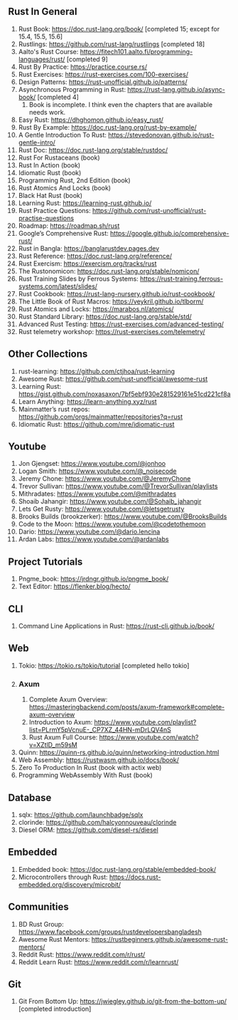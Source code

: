## Rust In General

1. Rust Book: https://doc.rust-lang.org/book/ [completed 15; except for 15.4, 15.5, 15.6]
2. Rustlings: https://github.com/rust-lang/rustlings [completed 18]
3. Aalto's Rust Course: https://fitech101.aalto.fi/programming-languages/rust/ [completed 9]
4. Rust By Practice: https://practice.course.rs/
5. Rust Exercises: https://rust-exercises.com/100-exercises/
6. Design Patterns: https://rust-unofficial.github.io/patterns/
7. Asynchronous Programming in Rust: https://rust-lang.github.io/async-book/ [completed 4]
   1. Book is incomplete. I think even the chapters that are available needs work.
8. Easy Rust: https://dhghomon.github.io/easy_rust/
9. Rust By Example: https://doc.rust-lang.org/rust-by-example/
10. A Gentle Introduction To Rust: https://stevedonovan.github.io/rust-gentle-intro/
11. Rust Doc: https://doc.rust-lang.org/stable/rustdoc/
12. Rust For Rustaceans (book)
13. Rust In Action (book)
14. Idiomatic Rust (book)
15. Programming Rust, 2nd Edition (book)
16. Rust Atomics And Locks (book)
17. Black Hat Rust (book)
18. Learning Rust: https://learning-rust.github.io/
19. Rust Practice Questions: https://github.com/rust-unofficial/rust-practise-questions
20. Roadmap: https://roadmap.sh/rust
21. Google’s Comprehensive Rust: https://google.github.io/comprehensive-rust/
22. Rust in Bangla: https://banglarustdev.pages.dev
23. Rust Reference: https://doc.rust-lang.org/reference/
24. Rust Exercism: https://exercism.org/tracks/rust
25. The Rustonomicon: https://doc.rust-lang.org/stable/nomicon/
26. Rust Training Slides by Ferrous Systems: https://rust-training.ferrous-systems.com/latest/slides/
27. Rust Cookbook: https://rust-lang-nursery.github.io/rust-cookbook/
28. The Little Book of Rust Macros: https://veykril.github.io/tlborm/
29. Rust Atomics and Locks: https://marabos.nl/atomics/
30. Rust Standard Library: https://doc.rust-lang.org/stable/std/
31. Advanced Rust Testing: https://rust-exercises.com/advanced-testing/
32. Rust telemetry workshop: https://rust-exercises.com/telemetry/

## Other Collections

1. rust-learning: https://github.com/ctjhoa/rust-learning
2. Awesome Rust: https://github.com/rust-unofficial/awesome-rust
3. Learning Rust: https://gist.github.com/noxasaxon/7bf5ebf930e281529161e51cd221cf8a
4. Learn Anything: https://learn-anything.xyz/rust
5. Mainmatter’s rust repos: https://github.com/orgs/mainmatter/repositories?q=rust
6. Idiomatic Rust: https://github.com/mre/idiomatic-rust

## Youtube

1. Jon Gjengset: https://www.youtube.com/@jonhoo
2. Logan Smith: https://www.youtube.com/@_noisecode
3. Jeremy Chone: https://www.youtube.com/@JeremyChone
4. Trevor Sullivan: https://www.youtube.com/@TrevorSullivan/playlists
5. Mithradates: https://www.youtube.com/@mithradates
6. Shoaib Jahangir: https://www.youtube.com/@Sohaib_jahangir
7. Lets Get Rusty: https://www.youtube.com/@letsgetrusty
8. Brooks Builds (brookzerker): https://www.youtube.com/@BrooksBuilds
9. Code to the Moon: https://www.youtube.com/@codetothemoon
10. Dario: https://www.youtube.com/@dario.lencina
11. Ardan Labs: https://www.youtube.com/@ardanlabs

## Project Tutorials

1. Pngme_book: https://jrdngr.github.io/pngme_book/
2. Text Editor: https://flenker.blog/hecto/

## CLI

1. Command Line Applications in Rust: https://rust-cli.github.io/book/

## Web

1. Tokio: https://tokio.rs/tokio/tutorial [completed hello tokio]
2. ### Axum
   1. Complete Axum Overview: https://masteringbackend.com/posts/axum-framework#complete-axum-overview
   2. Introduction to Axum: https://www.youtube.com/playlist?list=PLrmY5pVcnuE-_CP7XZ_44HN-mDrLQV4nS
   3. Rust Axum Full Course: https://www.youtube.com/watch?v=XZtlD_m59sM
3. Quinn: https://quinn-rs.github.io/quinn/networking-introduction.html
4. Web Assembly: https://rustwasm.github.io/docs/book/
5. Zero To Production In Rust (book with actix web)
6. Programming WebAssembly With Rust (book)

## Database

1. sqlx: https://github.com/launchbadge/sqlx
2. clorinde: https://github.com/halcyonnouveau/clorinde
3. Diesel ORM: https://github.com/diesel-rs/diesel

## Embedded

1. Embedded book: https://doc.rust-lang.org/stable/embedded-book/
2. Microcontrollers through Rust: https://docs.rust-embedded.org/discovery/microbit/

## Communities

1. BD Rust Group: https://www.facebook.com/groups/rustdevelopersbangladesh
2. Awesome Rust Mentors: https://rustbeginners.github.io/awesome-rust-mentors/
3. Reddit Rust: https://www.reddit.com/r/rust/
4. Reddit Learn Rust: https://www.reddit.com/r/learnrust/

## Git

1. Git From Bottom Up: https://jwiegley.github.io/git-from-the-bottom-up/ [completed introduction]
